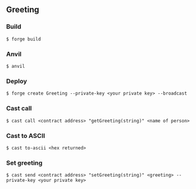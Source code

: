 ## Greeting


### Build

```shell
$ forge build
```

### Anvil

```shell
$ anvil
```

### Deploy

```shell
$ forge create Greeting --private-key <your private key> --broadcast
```

### Cast call

```shell
$ cast call <contract address> "getGreeting(string)" <name of person>
```
### Cast to ASCII
```shell
$ cast to-ascii <hex returned>
```

### Set greeting
```shell
$ cast send <contract address> "setGreeting(string)" <greeting> --private-key <your private key> 
```

